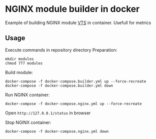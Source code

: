 # NGINX module builder in docker

Example of building NGINX module [VTS](https://github.com/vozlt/nginx-module-vts) in container.
Usefull for metrics

## Usage

Execute commands in repository directory
Preparation:

    mkdir modules
    chmod 777 modules

Build module:

    docker-compose -f docker-compose.builder.yml up --force-recreate
    docker-compose -f docker-compose.builder.yml down

Run NGINX container:

    docker-compose -f docker-compose.nginx.yml up --force-recreate

Open `http://127.0.0.1/status` in browser

Stop NGINX container:

    docker-compose -f docker-compose.nginx.yml down